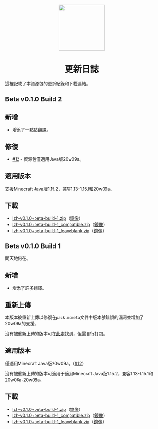  <!-- 
START Logo & title area
--><p align="center">
  <img src="https://mcwiki-1301161188.cos.ap-hongkong.myqcloud.com/github/minecraft-lzh/logo1.png" width="150">
  <h1 align="center">更新日誌</h1>
</p><!-- 
END Logo & title area
--><!-- 
Colla注意！
在發布更新前請務必在群內告知！大型更新（例：v0.1.0、v0.2.0、v0.3.0等等）只能在週末發布！
每一個release都有兩個下載連結：一個是Github release，另一個是電量的對象儲存（可在release發布時@電量 提示，若無回應，只留release的連結也可）！
每個release必須在這裏發布更新紀錄！release必須有完整的更新紀錄！不許有任何一點漏寫！
展示diff的GfM：
```diff
+ 添加的內容
- 刪去的內容
! 有問題的內容
# 其他內容
```
版本號格式：
遵循類Semantic Versioning命名方式。
簡單來說是MAJOR.MINOR.PATCH+EXTRA
MAJOR：現階段保持0
MINOR：新增對Minecraft版本的支持或大量的新翻譯發布
PATCH：新增翻譯/修復漏洞
EXTRA：只允許包含ASCII數字、小寫字母和-號。例：+rc1、+snapshot
更新發布格式：
(1) release
## Pre-release v0.1.0
一段版本簡介文字
### 新增
*
### 更改
*
### 適用版本
適用Minecraft Java版1.14.4-1.15.2，兼容Minecraft Java版1.13-1.14.3和20w06a-20w08a。
### 下載
* [lzh-v0.1.0.zip](cos通道)（[鏡像](github-release通道)）
* [lzh-v0.1.0_xxx.zip](cos通道)（[鏡像](github-release通道)）
(2) beta（在github原生release中請標示為pre-release）
## Beta v0.1.1 Build 1
一段版本簡介文字
### 新增
*
### 更改
*
### 下載
* [lzh-v0.1.1+beta-bulid-1.zip](cos通道)（[鏡像](github-release通道)）
* [lzh-v0.1.1+beta-build-1_xxx.zip](cos通道)（[鏡像](github-release通道)）
----
在alpha階段暫加上項目進度。
-->

這裡記載了本資源包的更新紀錄和下載連結。
## Beta v0.1.0 Build 2
## 新增
* 增添了一點點翻譯。
## 修復
* [#12](https://github.com/dianliang233/minecraft-lzh/issues/12) - 資源包僅適用Java版20w09a。
## 適用版本
支援Minecraft Java版1.15.2，兼容1.13-1.15.1和20w09a。
## 下載
* [lzh-v0.1.0+beta-bulid-1.zip](https://dianliang-oss-1301161188.cos.ap-shanghai.myqcloud.com/lzh/v0.1.0/build-2/lzh-v0.1.0%2Bbeta-bulid-2.zip)（[鏡像](https://github.com/dianliang233/minecraft-lzh/releases/tag/v0.1.0%2Bbeta-build-2)）
* [lzh-v0.1.0+beta-build-1_compatible.zip](https://dianliang-oss-1301161188.cos.ap-shanghai.myqcloud.com/lzh/v0.1.0/build-2/lzh-v0.1.0%2Bbeta-bulid-2_compatible.zip)（[鏡像](https://github.com/dianliang233/minecraft-lzh/releases/tag/v0.1.0%2Bbeta-build-2)）
* [lzh-v0.1.0+beta-build-1_leaveblank.zip](https://dianliang-oss-1301161188.cos.ap-shanghai.myqcloud.com/lzh/v0.1.0/build-2/lzh-v0.1.0%2Bbeta-bulid-2_leaveblank.zip)（[鏡像](https://github.com/dianliang233/minecraft-lzh/releases/tag/v0.1.0%2Bbeta-build-2)）


## Beta v0.1.0 Build 1
問天地何在。
## 新增
* 增添了許多翻譯。
## 重新上傳
本版本被重新上傳以修復在`pack.mcmeta`文件中版本號錯誤的漏洞並增加了20w09a的支援。

沒有被重新上傳的版本可在[此處](https://github.com/dianliang233/minecraft-lzh/releases/tag/v0.1.0%2Bbeta-build-1)找到，但需自行打包。
## 適用版本
僅適用Minecraft Java版20w09a。（[#12](https://github.com/dianliang233/minecraft-lzh/issues/12)）

沒有被重新上傳的版本可適用于適用Minecraft Java版1.15.2，兼容1.13-1.15.1和20w06a-20w08a。
## 下載
* [lzh-v0.1.0+beta-bulid-1.zip](https://dianliang-oss-1301161188.cos.ap-shanghai.myqcloud.com/lzh/v0.1.0/build-1/lzh-v0.1.0%2Bbeta-bulid-1.zip)（[鏡像](https://github.com/dianliang233/minecraft-lzh/releases/tag/v0.1.0%2Bbeta-build-1)）
* [lzh-v0.1.0+beta-build-1_compatible.zip](https://dianliang-oss-1301161188.cos.ap-shanghai.myqcloud.com/lzh/v0.1.0/build-1/lzh-v0.1.0%2Bbeta-bulid-1_compatible.zip)（[鏡像](https://github.com/dianliang233/minecraft-lzh/releases/tag/v0.1.0%2Bbeta-build-1)）
* [lzh-v0.1.0+beta-build-1_leaveblank.zip](https://dianliang-oss-1301161188.cos.ap-shanghai.myqcloud.com/lzh/v0.1.0/build-1/lzh-v0.1.0%2Bbeta-bulid-1_leaveblank.zip)（[鏡像](https://github.com/dianliang233/minecraft-lzh/releases/tag/v0.1.0%2Bbeta-build-1)）
